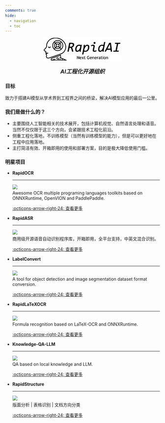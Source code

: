 ```yaml
---
comments: true
hide:
  - navigation
  - toc
---
```


<div align="center">
    <img src="./static/images/RapidAI_Rectangle.svg" width=50%>

<div>&nbsp;</div>
    <div align="center">
        <b><font size="4"><i>AI工程化开源组织</i></font></b>
    </div>
</div>


### 目标
致力于搭建AI模型从学术界到工程界之间的桥梁，解决AI模型应用的最后一公里。

### 我们是做什么的？
- 主要围绕人工智能相关的技术展开，包括计算机视觉、自然语言处理和语音。当然不仅仅限于这三个方向，会紧跟技术工程化前沿。
- 侧重工程化落地，不训练模型（当然有训练模型的能力），但是可以更好地在工程中应用落地。
- 主打简洁有效、开箱即用的使用和部署方案，目的是极大降低使用门槛。

### 明星项目

<div class="grid cards" markdown>

-   __RapidOCR__

    ---

    <a href="https://github.com/RapidAI/RapidOCR/stargazers"><img src="https://img.shields.io/github/stars/RapidAI/RapidOCR?color=ccf"></a><br/>
    Awesome OCR multiple programing languages toolkits based on ONNXRuntime, OpenVION and PaddlePaddle.

    [:octicons-arrow-right-24: 查看更多](https://github.com/RapidAI/RapidOCR)

-   __RapidASR__

    ---

    <a href="https://github.com/RapidAI/RapidASR/stargazers"><img src="https://img.shields.io/github/stars/RapidAI/RapidASR?color=ccf"></a><br/>
    商用级开源语音自动识别程序库，开箱即用，全平台支持，中英文混合识别。

    [:octicons-arrow-right-24: 查看更多](https://github.com/RapidAI/RapidASR)

-   __LabelConvert__

    ---

    <a href="https://github.com/RapidAI/LabelConvert/stargazers"><img src="https://img.shields.io/github/stars/RapidAI/LabelConvert?color=ccf"></a><br/>
    A tool for object detection and image segmentation dataset format conversion.

    [:octicons-arrow-right-24: 查看更多](https://github.com/RapidAI/LabelConvert)

-   __RapidLaTeXOCR__

    ---

    <a href="https://github.com/RapidAI/RapidLaTeXOCR/stargazers"><img src="https://img.shields.io/github/stars/RapidAI/RapidLaTeXOCR?color=ccf"></a><br/>
    Formula recognition based on LaTeX-OCR and ONNXRuntime.

    [:octicons-arrow-right-24: 查看更多](https://github.com/RapidAI/RapidLaTeXOCR)


-   __Knowledge-QA-LLM__

    ---

    <a href="https://github.com/RapidAI/Knowledge-QA-LLM/stargazers"><img src="https://img.shields.io/github/stars/RapidAI/Knowledge-QA-LLM?color=ccf"></a><br/>
    QA based on local knowledge and LLM.

    [:octicons-arrow-right-24: 查看更多](https://github.com/RapidAI/Knowledge-QA-LLM)

-   __RapidStructure__

    ---

    <a href="https://github.com/RapidAI/RapidStructure/stargazers"><img src="https://img.shields.io/github/stars/RapidAI/RapidStructure?color=ccf"></a><br/>
    版面分析 | 表格识别 | 文档方向分类

    [:octicons-arrow-right-24: 查看更多](https://github.com/RapidAI/RapidStructure)

</div>